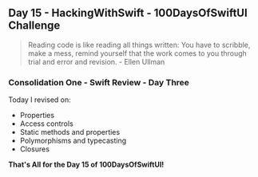 ## Day 15 - HackingWithSwift - 100DaysOfSwiftUI Challenge

> Reading code is like reading all things written: You have to scribble, make a mess, remind yourself that the work comes to you through trial and error and revision. - Ellen Ullman

### Consolidation One - Swift Review - Day Three

Today I revised on:

- Properties
- Access controls
- Static methods and properties
- Polymorphisms and typecasting
- Closures 

**That's All for the Day 15 of 100DaysOfSwiftUI!**
